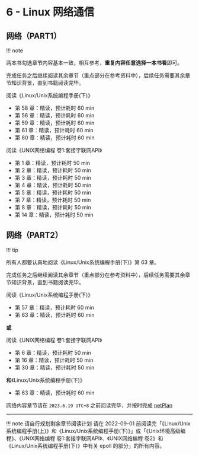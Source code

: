 # 6 - Linux 网络通信

## 网络（PART1）

!!! note

两本书勾选章节内容基本一致，相互参考，**重复内容任意选择一本书看**即可。

完成任务之后继续阅读其余章节（重点部分在参考资料中），后续任务需要其余章节知识背景，直到书籍阅读完毕。

阅读《Linux/Unix系统编程手册(下)》

- 第 58 章：精读，预计耗时 60 min
- 第 56 章：精读，预计耗时 60 min
- 第 59 章：精读，预计耗时 60 min
- 第 61 章：精读，预计耗时 60 min
- 第 60 章：精读，预计耗时 60 min

阅读《UNIX网络编程 卷1:套接字联网API》

- 第 1 章：精读，预计耗时 50 min
- 第 2 章：精读，预计耗时 50 min
- 第 3 章：精读，预计耗时 50 min
- 第 4 章：精读，预计耗时 50 min
- 第 5 章：精读，预计耗时 50 min
- 第 7 章：精读，预计耗时 50 min
- 第 8 章：精读，预计耗时 50 min
- 第 14 章：精读，预计耗时 50 min

## 网络（PART2）

!!! tip

所有人都要认真地阅读《Linux/Unix系统编程手册(下)》第 63 章。

完成任务之后继续阅读其余章节（重点部分在参考资料中），后续任务需要其余章节知识背景，直到书籍阅读完毕。

阅读《Linux/Unix系统编程手册(下)》

- 第 57 章：精读，预计耗时 60 min
- 第 63 章：精读，预计耗时 60 min

**或**

阅读《UNIX网络编程 卷1:套接字联网API》

- 第 6 章：精读，预计耗时 50 min
- 第 16 章：精读，预计耗时 50 min
- 第 30 章：精读，预计耗时 50 min

**和**《Linux/Unix系统编程手册(下)》

- 第 63 章：精读，预计耗时 60 min

网络内容章节请在 `2023.6.19 UTC+8` 之前阅读完毕，并按时完成 [netPlan](../project/plan-net.md)

---

!!! note 请自行规划剩余章节阅读计划
请在 2022-09-01 前阅读完「《Linux/Unix系统编程手册(上)》和《Linux/Unix系统编程手册(下)》」或「《Unix环境高级编程》、《UNIX网络编程 卷1:套接字联网API》、《UNIX网络编程 卷2》和《Linux/Unix系统编程手册(下)》中有关 epoll 的部分」的所有内容。
